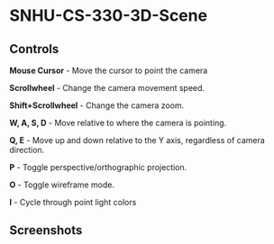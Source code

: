 # SNHU-CS-330-3D-Scene

## Controls

**Mouse Cursor** - Move the cursor to point the camera

**Scrollwheel** - Change the camera movement speed.

**Shift+Scrollwheel** - Change the camera zoom.

**W, A, S, D** - Move relative to where the camera is pointing.

**Q, E** - Move up and down relative to the Y axis, regardless of camera direction.

**P** - Toggle perspective/orthographic projection.

**O** - Toggle wireframe mode.

**I** - Cycle through point light colors

## Screenshots
